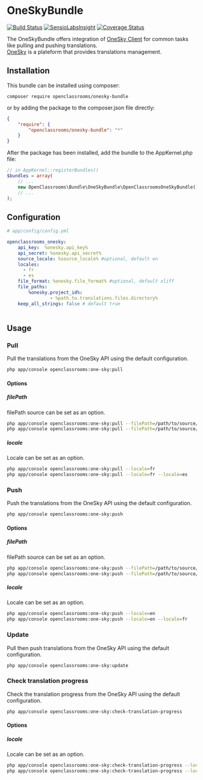 # OneSkyBundle
[![Build Status](https://travis-ci.org/OpenClassrooms/OneSkyBundle.svg?branch=master)](https://travis-ci.org/OpenClassrooms/OneSkyBundle)
[![SensioLabsInsight](https://insight.sensiolabs.com/projects/87d6eebd-6344-4e30-86a6-71e501a2aa8b/mini.png)](https://insight.sensiolabs.com/projects/87d6eebd-6344-4e30-86a6-71e501a2aa8b)
[![Coverage Status](https://coveralls.io/repos/github/OpenClassrooms/OneSkyBundle/badge.svg?branch=master)](https://coveralls.io/github/OpenClassrooms/OneSkyBundle?branch=master)

The OneSkyBundle offers integration of [OneSky Client](https://github.com/onesky/api-library-php5) for common tasks like pulling and pushing translations.  
[OneSky](https://www.oneskyapp.com/) is a plateform that provides translations management.

## Installation
This bundle can be installed using composer:

```composer require openclassrooms/onesky-bundle```

or by adding the package to the composer.json file directly:

```json
{
    "require": {
        "openclassrooms/onesky-bundle": "*"
    }
}
```

After the package has been installed, add the bundle to the AppKernel.php file:
```php
// in AppKernel::registerBundles()
$bundles = array(
    // ...
    new OpenClassrooms\Bundle\OneSkyBundle\OpenClassroomsOneSkyBundle(),
    // ...
);
```

## Configuration
```yml
# app/config/config.yml

openclassrooms_onesky:
    api_key:  %onesky.api_key%
    api_secret: %onesky.api_secret%
    source_locale: %source_locale% #optional, default en
    locales:
      - fr
      - es
    file_format: %onesky.file_format% #optional, default xliff
    file_paths:
        %onesky.project_id%:
                - %path.to.translations.files.directory%
    keep_all_strings: false # default true
    
```

## Usage
### Pull
Pull the translations from the OneSky API using the default configuration.


```bash
php app/console openclassrooms:one-sky:pull
```

#### Options
##### filePath
filePath source can be set as an option.
```bash
php app/console openclassrooms:one-sky:pull --filePath=/path/to/source/files
php app/console openclassrooms:one-sky:pull --filePath=/path/to/source/files --filePath=/path/to/another/source/file
```
##### locale
Locale can be set as an option.
```bash
php app/console openclassrooms:one-sky:pull --locale=fr
php app/console openclassrooms:one-sky:pull --locale=fr --locale=es
```

### Push
Push the translations from the OneSky API using the default configuration.


```bash
php app/console openclassrooms:one-sky:push
```

#### Options
##### filePath
filePath source can be set as an option.
```bash
php app/console openclassrooms:one-sky:push --filePath=/path/to/source/files
php app/console openclassrooms:one-sky:push --filePath=/path/to/source/files --filePath=/path/to/another/source/file
```
##### locale
Locale can be set as an option.
```bash
php app/console openclassrooms:one-sky:push --locale=en
php app/console openclassrooms:one-sky:push --locale=en --locale=fr
```

### Update
Pull then push translations from the OneSky API using the default configuration.


```bash
php app/console openclassrooms:one-sky:update
```

### Check translation progress
Check the translation progress from the OneSky API using the default configuration.


```bash
php app/console openclassrooms:one-sky:check-translation-progress
```

#### Options
##### locale
Locale can be set as an option.
```bash
php app/console openclassrooms:one-sky:check-translation-progress --locale=en
php app/console openclassrooms:one-sky:check-translation-progress --locale=en --locale=fr
```
